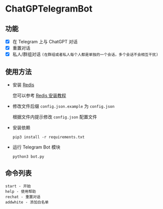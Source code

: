 # ChatGPTelegramBot


## 功能

- [x] 在 Telegram 上与 ChatGPT 对话
- [x] 重置对话
- [x] 私人/群组对话 `(在群组或者私人每个人都是单独的一个会话，多个会话不会相互干扰)`

## 使用方法

- 安装 [Redis](https://redis.io/)

  您可以参考 [Redis 安装教程](https://www.google.com/search?q=Redis%E5%AE%89%E8%A3%85%E6%95%99%E7%A8%8B)

- 修改文件后缀 `config.json.example` 为 `config.json`

  根据文件内提示修改 `config.json` 配置文件

- 安装依赖
  ```
  pip3 install -r requirements.txt
  ```

- 运行 Telegram Bot 模块
  
  ```
  python3 bot.py
  ```

## 命令列表

```
start - 开始
help - 使用帮助
rechat - 重置对话
addwhite - 添加白名单
```
